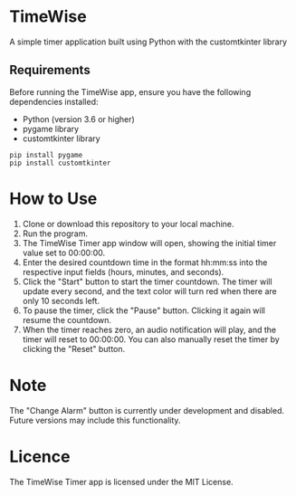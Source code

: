 # TimeWise
 A simple timer application built using Python with the customtkinter library

## Requirements
Before running the TimeWise app, ensure you have the following dependencies installed:

- Python (version 3.6 or higher)
- pygame library
- customtkinter library
```
pip install pygame
pip install customtkinter
```

# How to Use
1. Clone or download this repository to your local machine.
2. Run the program.
3. The TimeWise Timer app window will open, showing the initial timer value set to 00:00:00.
4. Enter the desired countdown time in the format hh:mm:ss into the respective input fields (hours, minutes, and seconds).
5. Click the "Start" button to start the timer countdown. The timer will update every second, and the text color will turn red when there are only 10 seconds left.
6. To pause the timer, click the "Pause" button. Clicking it again will resume the countdown.
7. When the timer reaches zero, an audio notification will play, and the timer will reset to 00:00:00. You can also manually reset the timer by clicking the "Reset" button.

# Note
The "Change Alarm" button is currently under development and disabled. Future versions may include this functionality.

# Licence
The TimeWise Timer app is licensed under the MIT License.
